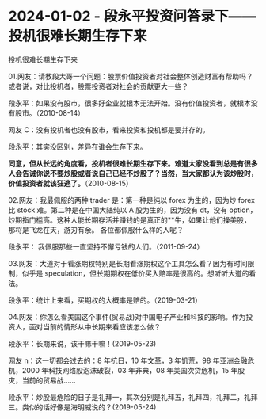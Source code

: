 # 2024-01-02 - 段永平投资问答录下——投机很难长期生存下来

投机很难长期生存下来

01.网友：请教段大哥一个问题：股票价值投资者对社会整体创造财富有帮助吗？或者说，对比投机者，股票投资者对社会的贡献更大一些？

段永平：如果没有股市，很多好企业就根本无法开始。没有价值投资者，就根本没有股市。（2010-08-14）

网友 C：没有投机者也没有股市，看来投资和投机都是要并存的。

段永平：其实没区别，差异在谁会生存下来。

**同意，但从长远的角度看，投机者很难长期生存下来。难道大家没看到总是有很多人会告诫你说不要炒股或者说自己已经不炒股了？当然，当大家都认为该炒股时，价值投资者就该狂逃了。**（2010-08-15）

02.网友：我最佩服的两种 trader 是：第一种是纯以 forex 为生的，因为炒 forex比 stock 难。第二种是在中国大陆纯以 A 股为生的，因为没有 dt，没有 option，炒期指门槛高。这种人能长期存活并赚钱的是真正的\*\*牛，如果让他们操美股，那将是飞龙在天，游刃有余。 各位都佩服什么样的人呢？

段永平： 我佩服那些一直坚持不懈亏钱的人们。（2011-09-24）

03.网友：大道对于看涨期权特别是长期看涨期权这个工具怎么看？因为有时间限制，似乎是 speculation，但长期期权在低价买入赔率是很高的。想听听大道的看法。

段永平：统计上来看，买期权的大概率是赔的。（2019-03-21）

04.网友：你怎么看美国这个事件(贸易战)对中国电子产业和科技的影响。作为投资人，面对当前的情形从中长期来看应该怎么做？

段永平：长期来说，该干嘛干嘛！(2019-05-23)

网友 n：这一切都会过去的：8 年抗日，10 年文革，3 年饥荒，98 年亚洲金融危机，2000 年科技网络股泡沫破裂，03 年非典，08 年美国次贷危机，15 年股灾，当前的贸易战……

段永平：炒股最危险的日子是礼拜一，其次分别是礼拜五，礼拜四，礼拜二，礼拜三。类似的话好像是海明威说的？(2019-05-24)